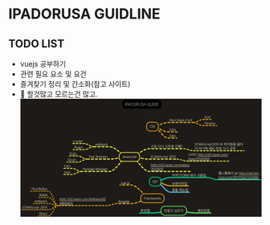 # IPADORUSA GUIDLINE

## TODO LIST
- vuejs 공부하기
- 관련 필요 요소 및 요건
- 즐겨찾기 정리 및 간소화(참고 사이트)
- :shit: 할것많고 모르는건 많고.
![](https://github.com/ipadorusa/2017_list/blob/master/img/ipadorusa_guide.png)
